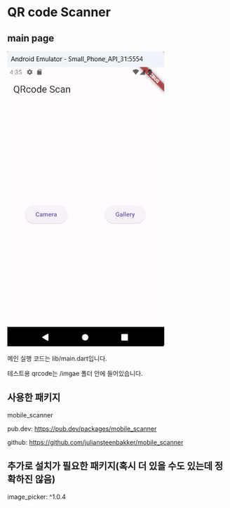 # QR code Scanner

## main page

![alt text](image/image.png)

메인 실행 코드는 lib/main.dart입니다.

테스트용 qrcode는 /imgae 폴더 안에 들어있습니다.

## 사용한 패키지

mobile_scanner

pub.dev: https://pub.dev/packages/mobile_scanner

github: https://github.com/juliansteenbakker/mobile_scanner

## 추가로 설치가 필요한 패키지(혹시 더 있을 수도 있는데 정확하진 않음)

image_picker: ^1.0.4

